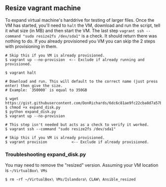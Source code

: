 ## Resize vagrant machine
To expand virtual machine's harddrive for testing of larger files. Once the VM has started, you'll need to `halt` the VM, download and run the script, tell it what size (in MB) and then start the VM.
The last step `vagrant ssh --command "sudo resize2fs /dev/sda1"` is a check. It should return there was nothing to do. If you already provisioned you VM you can skip the 2 steps with provisioning in them.

```shell
# Skip this if you VM is already provisioned.
$ vagrant up --no-provision  <-- Exclude if already running and provisioned.

$ vagrant halt

# Download and run. This will default to the correct name (just press enter) then give the size.
# Example: `350000` is equal to 350GB

$ wget https://gist.githubusercontent.com/DonRichards/6dc6c81ae9fc22cba8d7a57b90ab1509/raw/d658a8d898904434831000d351d7efe9ddc796b1/expand_disk.py
$ chmod +x expand_disk.py
$ python expand_disk.py
$ vagrant up --no-provision

# This step isn't needed but acts as a check to verify it worked.
$ vagrant ssh --command "sudo resize2fs /dev/sda1"

# Skip this if you VM is already provisioned.
$ vagrant provision           <-- Exclude if already provisioned.
```

### Troubleshooting expand_disk.py
You may need to remove the "resized" version. Assuming your VM location is `~/VirtualBox\ VMs`
```shell
$ rm -rf ~/VirtualBox\ VMs/Islandora\ CLAW\ Ansible_resized
```
